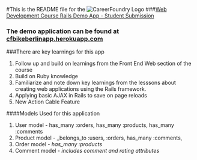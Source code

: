 #This is the README file for the ![CareerFoundry Logo](http://en.webrazzi.com/wp-content/uploads/2014/06/CareerFoundry-logo.jpg)
###[Web Development Course Rails Demo App - Student Submission](http://www.careerfoundry.com)

### The demo application can be found at [cfbikeberlinapp.herokuapp.com](https://cfbikeberlinapp.herokuapp.com/)
###There are key learnings for this app
1. Follow up and build on learnings from the Front End Web section of the course
2. Build on Ruby knowledge
3. Familiarize and note down key learnings from the lesssons about creating web applications using the Rails framework.
4. Applying basic AJAX in Rails to save on page reloads
5. New Action Cable Feature

####Models Used for this application
1. User model - has_many :orders, has_many :products, has_many :comments
2. Product model - _belongs_to :users, :orders, has_many :comments,
3. Order model - _has_many :products_
4. Comment model - _includes comment and rating attributes_